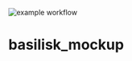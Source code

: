 ![example workflow](https://github.com/ydethe/basilisk_mockup/actions/workflows/blank.yml/badge.svg)

# basilisk_mockup
